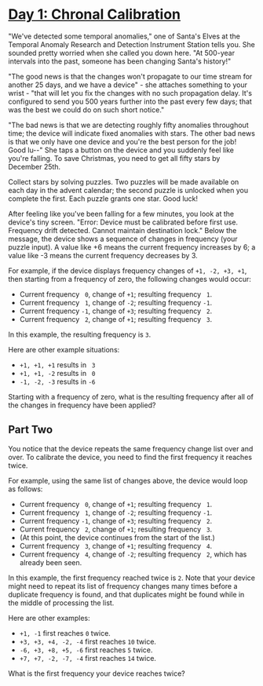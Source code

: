 # [Day 1: Chronal Calibration](https://adventofcode.com/2018/day/1)

"We've detected some temporal anomalies," one of Santa's Elves at the Temporal Anomaly Research and
Detection Instrument Station tells you. She sounded pretty worried when she called you down here.
"At 500-year intervals into the past, someone has been changing Santa's history!"

"The good news is that the changes won't propagate to our time stream for another 25 days, and we
have a device" - she attaches something to your wrist - "that will let you fix the changes with no
such propagation delay. It's configured to send you 500 years further into the past every few days;
that was the best we could do on such short notice."

"The bad news is that we are detecting roughly fifty anomalies throughout time; the device will
indicate fixed anomalies with stars. The other bad news is that we only have one device and you're
the best person for the job! Good lu--" She taps a button on the device and you suddenly feel like
you're falling. To save Christmas, you need to get all fifty stars by December 25th.

Collect stars by solving puzzles. Two puzzles will be made available on each day in the advent
calendar; the second puzzle is unlocked when you complete the first. Each puzzle grants one star.
Good luck!

After feeling like you've been falling for a few minutes, you look at the device's tiny screen.
"Error: Device must be calibrated before first use. Frequency drift detected. Cannot maintain
destination lock." Below the message, the device shows a sequence of changes in frequency (your
puzzle input). A value like +6 means the current frequency increases by 6; a value like -3 means
the current frequency decreases by 3.

For example, if the device displays frequency changes of `+1, -2, +3, +1`, then starting from a
frequency of zero, the following changes would occur:

- Current frequency ` 0`, change of `+1`; resulting frequency ` 1`.
- Current frequency ` 1`, change of `-2`; resulting frequency `-1`.
- Current frequency `-1`, change of `+3`; resulting frequency ` 2`.
- Current frequency ` 2`, change of `+1`; resulting frequency ` 3`.

In this example, the resulting frequency is `3`.

Here are other example situations:

- `+1, +1, +1` results in ` 3`
- `+1, +1, -2` results in ` 0`
- `-1, -2, -3` results in `-6`

Starting with a frequency of zero, what is the resulting frequency after all of the changes in
frequency have been applied?

## Part Two

You notice that the device repeats the same frequency change list over and over. To calibrate the
device, you need to find the first frequency it reaches twice.

For example, using the same list of changes above, the device would loop as follows:

- Current frequency ` 0`, change of `+1`; resulting frequency ` 1`.
- Current frequency ` 1`, change of `-2`; resulting frequency `-1`.
- Current frequency `-1`, change of `+3`; resulting frequency ` 2`.
- Current frequency ` 2`, change of `+1`; resulting frequency ` 3`.
- (At this point, the device continues from the start of the list.)
- Current frequency ` 3`, change of `+1`; resulting frequency ` 4`.
- Current frequency ` 4`, change of `-2`; resulting frequency ` 2`, which has already been seen.

In this example, the first frequency reached twice is `2`. Note that your device might need to repeat
its list of frequency changes many times before a duplicate frequency is found, and that duplicates
might be found while in the middle of processing the list.

Here are other examples:

- `+1, -1` first reaches `0` twice.
- `+3, +3, +4, -2, -4` first reaches `10` twice.
- `-6, +3, +8, +5, -6` first reaches `5` twice.
- `+7, +7, -2, -7, -4` first reaches `14` twice.

What is the first frequency your device reaches twice?
